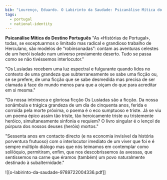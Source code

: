 ```yaml
---
bib: "Lourenço, Eduardo. O Labirinto da Saudade: Psicanálise Mítica do Destino Português. 5th ed. Lisbon: Biblioteca Dom Quixote, 1978."
tags:
  - portugal
  - national-identity
---
```

**Psicanálise Mítica do Destino Português**
"As «Histórias de Portugal», todas, se exceptuarmos o limitado mas radical e grandioso trabalho de Herculano, são modelos de “robinsonadas”: contam as aventuras celestes de um herói isolado num universo previamente deserto. Tudo se passa como se não tivéssemos interlocutor."

"Os Lusíadas recebem uma luz espectral e fulgurante quando lidos no contexto de uma grandeza que subterraneamente se sabe uma ficção ou, se se prefere, de uma ficção que se sabe desmedida mas precisa de ser clamada à face do mundo menos para que a oiçam do que para acreditar em si mesma."

"Da nossa intrínseca e gloriosa ficção Os Lusíadas são a ficção. Da nossa sonâmbula e trágica grandeza de um dia de cinquenta anos, ferida e corroída pela morte próxima, o poema é o eco sumptuoso e triste. Já se viu um poema épico assim tão triste, tão heroicamente triste ou tristemente heróico, simultaneamente sinfonia e requiem? O livro singular é o lençol de púrpura dos nossos deuses (heróis) mortos."

"Sessenta anos em contacto directo (e na economia invisível da história porventura frutuoso) com o interlocutor imediato de um viver que foi e é sempre múltiplo diálogo mas que nós teimamos em contemplar como solilóquio, permitiram, enfim, que nos descobríssemos às avessas, que sentíssemos na carne que éramos (também) um povo naturalmente destinado à subalternidade."

![[o-labirinto-da-saudade-9789722004336.pdf]]